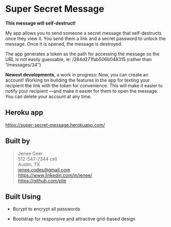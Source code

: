 # Super Secret Message

**This message will self-destruct!**

My app allows you to send someone a secret message that self-destructs once they view it. You send them a link and a secret password to unlock the message. Once it is opened, the message is destroyed.

The app generates a token as the path for accessing the message so the URL is not easily guessable,
ie: /284d271fab506b048315 (rather than “/messages/34”)

**Newest developments**, a work in progress: Now, you can create an account! Working on building the features in the app for texting your recipient the link with the token for convenience. This will make it easier to notify your recipient —and make it easier for them to open the message. You can delete your account at any time.


## Heroku app

https://super-secret-message.herokuapp.com/ 

## Built by

> Jenee Geer  
> 512-547-7344 cell  
> Austin, TX  
> jenee.codes@gmail.com  
> https://www.linkedin.com/in/jenee/  
> https://github.com/plie  


## Built Using

* Bcrypt to encrypt all passwords

* Bootstrap for responsive and attractive grid-based design
